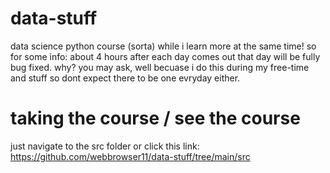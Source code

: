 # data-stuff
data science python course (sorta) while i learn more at the same time! so for some info: about 4 hours after each day comes out that day will be fully bug fixed.
why? you may ask, well becuase i do this during my free-time and stuff so dont expect there to be one evryday either.
# taking the course / see the course
just navigate to the src folder or click this link:
https://github.com/webbrowser11/data-stuff/tree/main/src
